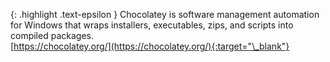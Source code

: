 <!-- _includes/docs/env/chocolatey/ -->

{: .highlight .text-epsilon }
Chocolatey is software management automation for Windows that wraps installers, executables, zips, and scripts into compiled packages.<br>
[https://chocolatey.org/](https://chocolatey.org/){:target="\_blank"}
